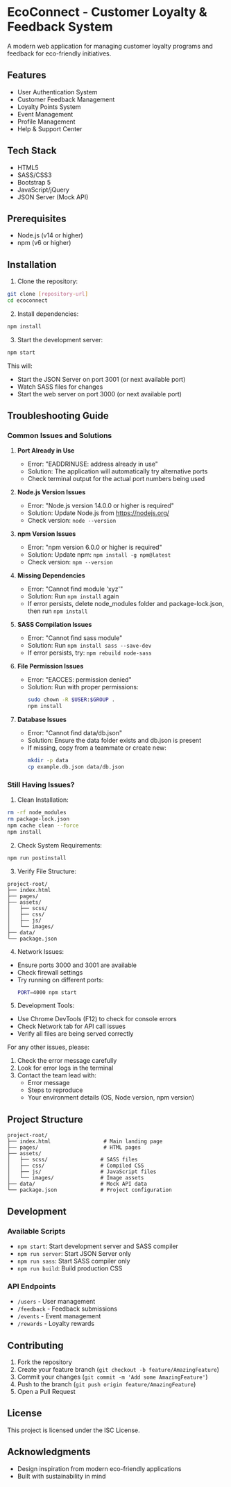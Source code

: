 # EcoConnect - Customer Loyalty & Feedback System

A modern web application for managing customer loyalty programs and feedback for eco-friendly initiatives.

## Features

- User Authentication System
- Customer Feedback Management
- Loyalty Points System
- Event Management
- Profile Management
- Help & Support Center

## Tech Stack

- HTML5
- SASS/CSS3
- Bootstrap 5
- JavaScript/jQuery
- JSON Server (Mock API)

## Prerequisites

- Node.js (v14 or higher)
- npm (v6 or higher)

## Installation

1. Clone the repository:
```bash
git clone [repository-url]
cd ecoconnect
```

2. Install dependencies:
```bash
npm install
```

3. Start the development server:
```bash
npm start
```

This will:
- Start the JSON Server on port 3001 (or next available port)
- Watch SASS files for changes
- Start the web server on port 3000 (or next available port)

## Troubleshooting Guide

### Common Issues and Solutions

1. **Port Already in Use**
   - Error: "EADDRINUSE: address already in use"
   - Solution: The application will automatically try alternative ports
   - Check terminal output for the actual port numbers being used

2. **Node.js Version Issues**
   - Error: "Node.js version 14.0.0 or higher is required"
   - Solution: Update Node.js from https://nodejs.org/
   - Check version: `node --version`

3. **npm Version Issues**
   - Error: "npm version 6.0.0 or higher is required"
   - Solution: Update npm: `npm install -g npm@latest`
   - Check version: `npm --version`

4. **Missing Dependencies**
   - Error: "Cannot find module 'xyz'"
   - Solution: Run `npm install` again
   - If error persists, delete node_modules folder and package-lock.json, then run `npm install`

5. **SASS Compilation Issues**
   - Error: "Cannot find sass module"
   - Solution: Run `npm install sass --save-dev`
   - If error persists, try: `npm rebuild node-sass`

6. **File Permission Issues**
   - Error: "EACCES: permission denied"
   - Solution: Run with proper permissions:
     ```bash
     sudo chown -R $USER:$GROUP .
     npm install
     ```

7. **Database Issues**
   - Error: "Cannot find data/db.json"
   - Solution: Ensure the data folder exists and db.json is present
   - If missing, copy from a teammate or create new:
     ```bash
     mkdir -p data
     cp example.db.json data/db.json
     ```

### Still Having Issues?

1. Clean Installation:
```bash
rm -rf node_modules
rm package-lock.json
npm cache clean --force
npm install
```

2. Check System Requirements:
```bash
npm run postinstall
```

3. Verify File Structure:
```
project-root/
├── index.html
├── pages/
├── assets/
│   ├── scss/
│   ├── css/
│   ├── js/
│   └── images/
├── data/
└── package.json
```

4. Network Issues:
- Ensure ports 3000 and 3001 are available
- Check firewall settings
- Try running on different ports:
  ```bash
  PORT=4000 npm start
  ```

5. Development Tools:
- Use Chrome DevTools (F12) to check for console errors
- Check Network tab for API call issues
- Verify all files are being served correctly

For any other issues, please:
1. Check the error message carefully
2. Look for error logs in the terminal
3. Contact the team lead with:
   - Error message
   - Steps to reproduce
   - Your environment details (OS, Node version, npm version)

## Project Structure

```
project-root/
├── index.html                 # Main landing page
├── pages/                     # HTML pages
├── assets/
│   ├── scss/                 # SASS files
│   ├── css/                  # Compiled CSS
│   ├── js/                   # JavaScript files
│   └── images/               # Image assets
├── data/                     # Mock API data
└── package.json              # Project configuration
```

## Development

### Available Scripts

- `npm start`: Start development server and SASS compiler
- `npm run server`: Start JSON Server only
- `npm run sass`: Start SASS compiler only
- `npm run build`: Build production CSS

### API Endpoints

- `/users` - User management
- `/feedback` - Feedback submissions
- `/events` - Event management
- `/rewards` - Loyalty rewards

## Contributing

1. Fork the repository
2. Create your feature branch (`git checkout -b feature/AmazingFeature`)
3. Commit your changes (`git commit -m 'Add some AmazingFeature'`)
4. Push to the branch (`git push origin feature/AmazingFeature`)
5. Open a Pull Request

## License

This project is licensed under the ISC License.

## Acknowledgments

- Design inspiration from modern eco-friendly applications
- Built with sustainability in mind 